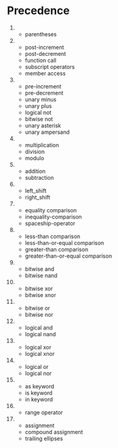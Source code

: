 # Precedence
1. * parentheses

2. * post-increment
   * post-decrement
   * function call
   * subscript operators
   * member access

3. * pre-increment
   * pre-decrement
   * unary minus
   * unary plus
   * logical not
   * bitwise not
   * unary asterisk
   * unary ampersand

4. * multiplication
   * division
   * modulo

5. * addition
   * subtraction

6. * left_shift
   * right_shift

7. * equality comparison
   * inequality-comparison
   * spaceship-operator

8. * less-than comparison
   * less-than-or-equal comparison
   * greater-than comparison
   * greater-than-or-equal comparison

9. * bitwise and
   * bitwise nand

10. * bitwise xor
    * bitwise xnor

11. * bitwise or
    * bitwise nor

12. * logical and
    * logical nand

13. * logical xor
    * logical xnor

14. * logical or
    * logical nor

15. * as keyword
    * is keyword
    * in keyword

16. * range operator

17. * assignment
    * compound assignment
    * trailing ellipses
